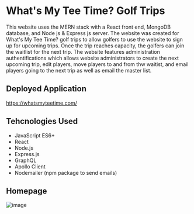 # What's My Tee Time? Golf Trips

This website uses the MERN stack with a React front end, MongoDB database, and Node js & Express js server. The website was created for What's My Tee Time? golf trips to allow golfers to use the website to sign up for upcoming trips. Once the trip reaches capacity, the golfers can join the waitlist for the next trip. The website features administration authentifications which allows website administrators to create the next upcoming trip, edit players, move players to and from thw waitist, and email players going to the next trip as well as email the master list.

## Deployed Application

https://whatsmyteetime.com/

## Tehcnologies Used

- JavaScript ES6+
- React
- Node.js
- Express.js
- GraphQL
- Apollo Client
- Nodemailer (npm package to send emails)

## Homepage

![image](https://user-images.githubusercontent.com/75647359/170369990-ee4fb222-374f-4859-bb18-1dfe5bc85a09.png)
